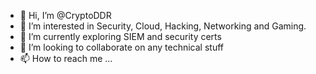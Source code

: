 - 👋 Hi, I’m @CryptoDDR
- 👀 I’m interested in Security, Cloud, Hacking, Networking and Gaming.
- 🌱 I’m currently exploring SIEM and security certs
- 💞️ I’m looking to collaborate on any technical stuff 
- 📫 How to reach me ...

<!---
CryptoDDR/CryptoDDR is a ✨ special ✨ repository because its `README.md` (this file) appears on your GitHub profile.
You can click the Preview link to take a look at your changes.
--->
